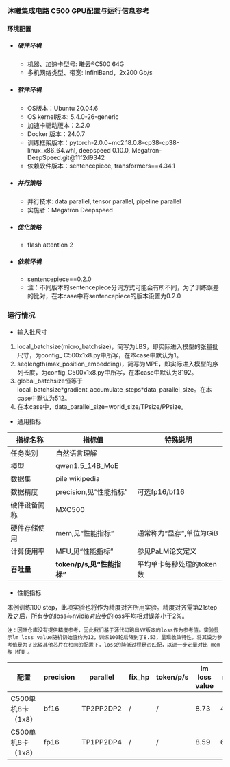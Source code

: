 ### 沐曦集成电路 C500 GPU配置与运行信息参考
#### 环境配置
- ##### 硬件环境
    - 机器、加速卡型号: 曦云®C500 64G 
    - 多机网络类型、带宽: InfiniBand，2x200 Gb/s
- ##### 软件环境
   - OS版本：Ubuntu 20.04.6
   - OS kernel版本:  5.4.0-26-generic
   - 加速卡驱动版本：2.2.0
   - Docker 版本：24.0.7
   - 训练框架版本：pytorch-2.0.0+mc2.18.0.8-cp38-cp38-linux_x86_64.whl, deepspeed 0.10.0, Megatron-DeepSpeed.git@11f2d9342
   - 依赖软件版本：sentencepiece, transformers==4.34.1
- ##### 并行策略
    - 并行技术: data parallel, tensor parallel, pipeline parallel
    - 实施者：Megatron Deepspeed
- ##### 优化策略
    - flash attention 2

- ##### 依赖环境

   - sentencepiece==0.2.0
   - 注：不同版本的sentencepiece分词方式可能会有所不同，为了训练误差的比对，在本case中将sentencepiece的版本设置为0.2.0

### 运行情况

* 输入批尺寸

1. local_batchsize(micro_batchsize)，简写为LBS，即实际进入模型的张量批尺寸，为config_  C500x1x8.py中所写，在本case中默认为1。
2. seqlength(max_position_embedding)，简写为MPE，即实际进入模型的序列长度，为config_C500x1x8.py中所写，在本case中默认为8192。
3. global_batchsize恒等于local_batchsize\*gradient_accumulate_steps\*data_parallel_size。在本case中默认为512。
4. 在本case中，data_parallel_size=world_size/TPsize/PPsize。

* 通用指标

| 指标名称     | 指标值                     | 特殊说明                           |
| ------------ | -------------------------- | ---------------------------------- |
| 任务类别     | 自然语言理解               |                                    |
| 模型         | qwen1.5_14B_MoE                  |                                    |
| 数据集       | pile wikipedia   |                                    |
| 数据精度       | precision,见“性能指标”  | 可选fp16/bf16                      |
| 硬件设备简称 | MXC500                |                                    |
| 硬件存储使用 | mem,见“性能指标”           | 通常称为“显存”,单位为GiB           |
| 计算使用率 | MFU,见“性能指标”           | 参见PaLM论文定义 |
| **吞吐量**   | **token/p/s,见“性能指标”** | 平均单卡每秒处理的token数          |

* 性能指标

本例训练100 step，此项实验也将作为精度对齐所用实验。精度对齐需第21step及之后，所有步的loss与nvidia对应步的loss平均相对误差小于2%。

`注：因原仓库没有提供精度参考，因此我们基于源代码跑出NV版本的loss作为参考值。实验显示lm loss value随机初始值约为12，训练100轮后降到了8.53，呈现收敛特性。将其设为参考值是为了比较其他芯片在相同的配置下，loss的降低过程是否匹配，以进一步定量对比 mem 与 MFU 。`

| 配置                |  precision | parallel |  fix_hp           | token/p/s | lm loss value| mem       | MFU       |
| ------------------ | -------- | --------- | ---------------- | ------ |  ------- | --------- | --------- |
| C500单机8卡（1x8）  |    bf16    | TP2PP2DP2 |  / | / | 8.73 | 48/64 | 19.26% |
| C500单机8卡（1x8）  |    fp16    | TP1PP2DP4 |  /| / | 8.59 | 63/64 | 27.24% |
